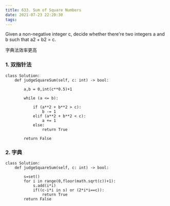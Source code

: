 ```yaml
---
title: 633. Sum of Square Numbers
date: 2021-07-23 22:20:30
tags:
---
```



Given a non-negative integer c, decide whether there're two integers a and b such that a2 + b2 = c.

字典法效率更高

### 1. 双指针法

```
class Solution:
    def judgeSquareSum(self, c: int) -> bool:
        
        a,b = 0,int(c**0.5)+1
        
        while (a <= b):
            
            if (a**2 + b**2 > c):
                b -= 1
            elif (a**2 + b**2 < c):
                a += 1
            else:
                return True
        
        return False
```

### 2. 字典

```
class Solution:
    def judgeSquareSum(self, c: int) -> bool:
        
        s=set()
        for i in range(0,floor(math.sqrt(c))+1):
            s.add(i*i)
            if((c-i*i in s) or (2*i*i==c)):
                return True       
        return False
```